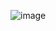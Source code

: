 ![image](https://user-images.githubusercontent.com/101891565/235325233-782fc7dc-2677-4423-935a-a4325b09289b.png)
